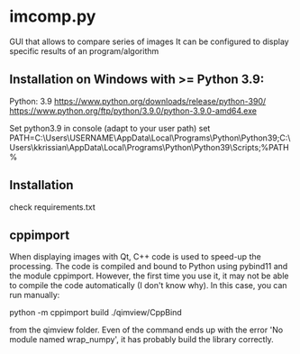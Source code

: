 # imcomp.py

GUI that allows to compare series of images
It can be configured to display specific results of an program/algorithm

## Installation on Windows with >= Python 3.9:

Python: 3.9
https://www.python.org/downloads/release/python-390/
https://www.python.org/ftp/python/3.9.0/python-3.9.0-amd64.exe

Set python3.9 in console (adapt to your user path)
set PATH=C:\Users\USERNAME\AppData\Local\Programs\Python\Python39\;C:\Users\kkrissian\AppData\Local\Programs\Python\Python39\Scripts;%PATH%

## Installation
check requirements.txt

## cppimport
When displaying images with Qt, C++ code is used to speed-up the processing.
The code is compiled and bound to Python using pybind11 and the module cppimport.
However, the first time you use it, it may not be able to compile the code automatically (I don't know why).
In this case, you can run manually:

  python -m cppimport build ./qimview/CppBind

from the qimview folder. Even of the command ends up with the error 'No module named wrap_numpy', it has probably build the library correctly.
